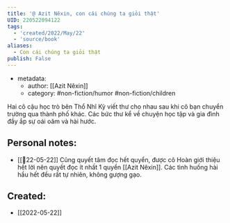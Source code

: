 ```yaml
---
title: '@ Azit Nêxin, con cái chúng ta giỏi thật'
UID: 220522094122
tags:
  - 'created/2022/May/22'
  - 'source/book'
aliases:
  - Con cái chúng ta giỏi thật
publish: False
---
```

- metadata:
	- author: [[Azit Nêxin]]
	- category: #non-fiction/humor #non-fiction/children

Hai cô cậu học trò bên Thổ Nhĩ Kỳ viết thư cho nhau sau khi cô bạn chuyển trường qua thành phố khác. Các bức thư kể về chuyện học tập và gia đình đầy ắp sự oái oăm và hài hước.

## Personal notes:
- [[📝22-05-22]] Cũng quyết tâm đọc hết quyển, được cô Hoàn giới thiệu hết lời nên quyết đọc ít nhất 1 quyển [[Azit Nêxin]]. Các tình huống hài hầu hết đều rất tự nhiên, không gượng gạo.

## Created:
- [[2022-05-22]]
